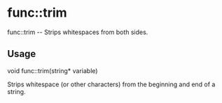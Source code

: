 # func::trim
func::trim -- Strips whitespaces from both sides.

## Usage
  void func::trim(string* variable)

Strips whitespace (or other characters) from the beginning and end of a
string.
